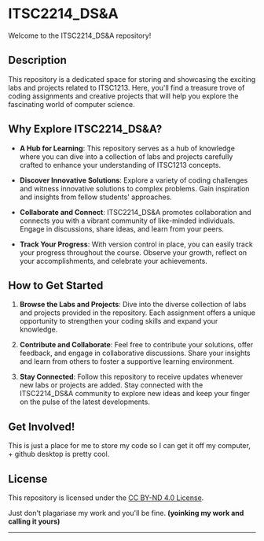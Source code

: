 # ITSC2214_DS&A

Welcome to the ITSC2214_DS&A repository!

## Description

This repository is a dedicated space for storing and showcasing the exciting labs and projects related to ITSC1213. Here, you'll find a treasure trove of coding assignments and creative projects that will help you explore the fascinating world of computer science.

## Why Explore ITSC2214_DS&A?

- **A Hub for Learning**: This repository serves as a hub of knowledge where you can dive into a collection of labs and projects carefully crafted to enhance your understanding of ITSC1213 concepts.

- **Discover Innovative Solutions**: Explore a variety of coding challenges and witness innovative solutions to complex problems. Gain inspiration and insights from fellow students' approaches.

- **Collaborate and Connect**: ITSC2214_DS&A promotes collaboration and connects you with a vibrant community of like-minded individuals. Engage in discussions, share ideas, and learn from your peers.

- **Track Your Progress**: With version control in place, you can easily track your progress throughout the course. Observe your growth, reflect on your accomplishments, and celebrate your achievements.

## How to Get Started

1. **Browse the Labs and Projects**: Dive into the diverse collection of labs and projects provided in the repository. Each assignment offers a unique opportunity to strengthen your coding skills and expand your knowledge.

2. **Contribute and Collaborate**: Feel free to contribute your solutions, offer feedback, and engage in collaborative discussions. Share your insights and learn from others to foster a supportive learning environment.

3. **Stay Connected**: Follow this repository to receive updates whenever new labs or projects are added. Stay connected with the ITSC2214_DS&A community to explore new ideas and keep your finger on the pulse of the latest developments.

## Get Involved!

This is just a place for me to store my code so I can get it off my computer, + github desktop is pretty cool.

## License

This repository is licensed under the [CC BY-ND 4.0 License](LICENSE.md).

Just don't plagariase my work and you'll be fine.
**(yoinking my work and calling it yours)**

---